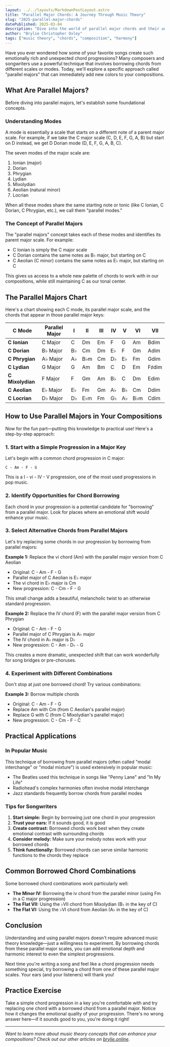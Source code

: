 ```yaml
---
layout: ../../layouts/MarkdownPostLayout.astro
title: "Parallel Major Chords: A Journey Through Music Theory"
slug: "2025-parallel-major-chords"
datePublished: 2025-03-04
description: "Dive into the world of parallel major chords and their unique role in music theory."
author: "Brylie Christopher Oxley"
tags: ["music theory", "chords", "composition", "harmony"]
---
```


Have you ever wondered how some of your favorite songs create such emotionally rich and unexpected chord progressions? Many composers and songwriters use a powerful technique that involves borrowing chords from different scales or modes. Today, we'll explore a specific approach called "parallel majors" that can immediately add new colors to your compositions.

## What Are Parallel Majors?

Before diving into parallel majors, let's establish some foundational concepts.

### Understanding Modes

A mode is essentially a scale that starts on a different note of a parent major scale. For example, if we take the C major scale (C, D, E, F, G, A, B) but start on D instead, we get D Dorian mode (D, E, F, G, A, B, C).

The seven modes of the major scale are:

1. Ionian (major)
2. Dorian
3. Phrygian
4. Lydian
5. Mixolydian
6. Aeolian (natural minor)
7. Locrian

When all these modes share the same starting note or tonic (like C Ionian, C Dorian, C Phrygian, etc.), we call them "parallel modes."

### The Concept of Parallel Majors

The "parallel majors" concept takes each of these modes and identifies its parent major scale. For example:

- C Ionian is simply the C major scale
- C Dorian contains the same notes as B♭ major, but starting on C
- C Aeolian (C minor) contains the same notes as E♭ major, but starting on C

This gives us access to a whole new palette of chords to work with in our compositions, while still maintaining C as our tonal center.

## The Parallel Majors Chart

Here's a chart showing each C mode, its parallel major scale, and the chords that appear in those parallel major keys:

| C Mode           | Parallel Major | I   | II  | III | IV  | V   | VI  | VII   |
| ---------------- | -------------- | --- | --- | --- | --- | --- | --- | ----- |
| **C Ionian**     | C Major        | C   | Dm  | Em  | F   | G   | Am  | Bdim  |
| **C Dorian**     | B♭ Major       | B♭  | Cm  | Dm  | E♭  | F   | Gm  | Adim  |
| **C Phrygian**   | A♭ Major       | A♭  | B♭m | Cm  | D♭  | E♭  | Fm  | Gdim  |
| **C Lydian**     | G Major        | G   | Am  | Bm  | C   | D   | Em  | F♯dim |
| **C Mixolydian** | F Major        | F   | Gm  | Am  | B♭  | C   | Dm  | Edim  |
| **C Aeolian**    | E♭ Major       | E♭  | Fm  | Gm  | A♭  | B♭  | Cm  | Ddim  |
| **C Locrian**    | D♭ Major       | D♭  | E♭m | Fm  | G♭  | A♭  | B♭m | Cdim  |

## How to Use Parallel Majors in Your Compositions

Now for the fun part—putting this knowledge to practical use! Here's a step-by-step approach:

### 1. Start with a Simple Progression in a Major Key

Let's begin with a common chord progression in C major:

```
C - Am - F - G
```

This is a I - vi - IV - V progression, one of the most used progressions in pop music.

### 2. Identify Opportunities for Chord Borrowing

Each chord in your progression is a potential candidate for "borrowing" from a parallel major. Look for places where an emotional shift would enhance your music.

### 3. Select Alternative Chords from Parallel Majors

Let's try replacing some chords in our progression by borrowing from parallel majors:

**Example 1:** Replace the vi chord (Am) with the parallel major version from C Aeolian

- Original: C - Am - F - G
- Parallel major of C Aeolian is E♭ major
- The vi chord in E♭ major is Cm
- New progression: C - Cm - F - G

This small change adds a beautiful, melancholic twist to an otherwise standard progression.

**Example 2:** Replace the IV chord (F) with the parallel major version from C Phrygian

- Original: C - Am - F - G
- Parallel major of C Phrygian is A♭ major
- The IV chord in A♭ major is D♭
- New progression: C - Am - D♭ - G

This creates a more dramatic, unexpected shift that can work wonderfully for song bridges or pre-choruses.

### 4. Experiment with Different Combinations

Don't stop at just one borrowed chord! Try various combinations:

**Example 3:** Borrow multiple chords

- Original: C - Am - F - G
- Replace Am with Cm (from C Aeolian's parallel major)
- Replace G with C (from C Mixolydian's parallel major)
- New progression: C - Cm - F - C

## Practical Applications

### In Popular Music

This technique of borrowing from parallel majors (often called "modal interchange" or "modal mixture") is used extensively in popular music:

- The Beatles used this technique in songs like "Penny Lane" and "In My Life"
- Radiohead's complex harmonies often involve modal interchange
- Jazz standards frequently borrow chords from parallel modes

### Tips for Songwriters

1. **Start simple:** Begin by borrowing just one chord in your progression
2. **Trust your ears:** If it sounds good, it is good
3. **Create contrast:** Borrowed chords work best when they create emotional contrast with surrounding chords
4. **Consider melody:** Make sure your melody notes work with your borrowed chords
5. **Think functionally:** Borrowed chords can serve similar harmonic functions to the chords they replace

## Common Borrowed Chord Combinations

Some borrowed chord combinations work particularly well:

- **The Minor IV:** Borrowing the iv chord from the parallel minor (using Fm in a C major progression)
- **The Flat VII:** Using the ♭VII chord from Mixolydian (B♭ in the key of C)
- **The Flat VI:** Using the ♭VI chord from Aeolian (A♭ in the key of C)

## Conclusion

Understanding and using parallel majors doesn't require advanced music theory knowledge—just a willingness to experiment. By borrowing chords from these parallel major scales, you can add emotional depth and harmonic interest to even the simplest progressions.

Next time you're writing a song and feel like a chord progression needs something special, try borrowing a chord from one of these parallel major scales. Your ears (and your listeners) will thank you!

## Practice Exercise

Take a simple chord progression in a key you're comfortable with and try replacing one chord with a borrowed chord from a parallel major. Notice how it changes the emotional quality of your progression. There's no wrong answer here—if it sounds good to you, you're doing it right!

---

_Want to learn more about music theory concepts that can enhance your compositions? Check out our other articles on [brylie.online](https://brylie.online)._
